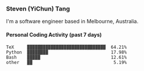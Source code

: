 ### Steven (YiChun) Tang

I'm a software engineer based in Melbourne, Australia.

#### Personal Coding Activity (past 7 days)
```
TeX     ▓▓▓▓▓▓▓▓▓▓▓▓▓▓▓▓▓▓▓▓▓▓▓▓▓▓▓▓▓▓  64.21%
Python  ▓▓▓▓▓▓▓▓                        17.98%
Bash    ▓▓▓▓▓                           12.61%
other   ▓▓                               5.19%
```
